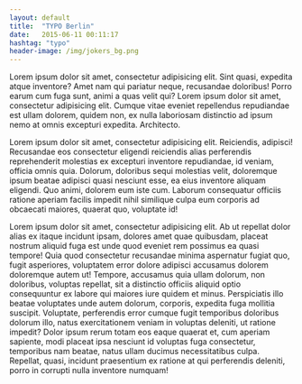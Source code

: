 ```yaml
---
layout: default
title:  "TYPO Berlin"
date:   2015-06-11 00:11:17
hashtag: "typo"
header-image: /img/jokers_bg.png
---
```

Lorem ipsum dolor sit amet, consectetur adipisicing elit. Sint quasi, expedita atque inventore? Amet nam qui pariatur neque, recusandae doloribus! Porro earum cum fuga sunt, animi a quas velit qui? Lorem ipsum dolor sit amet, consectetur adipisicing elit. Cumque vitae eveniet repellendus repudiandae est ullam dolorem, quidem non, ex nulla laboriosam distinctio ad ipsum nemo at omnis excepturi expedita. Architecto. 

Lorem ipsum dolor sit amet, consectetur adipisicing elit. Reiciendis, adipisci! Recusandae eos consectetur eligendi reiciendis alias perferendis reprehenderit molestias ex excepturi inventore repudiandae, id veniam, officia omnis quia. Dolorum, doloribus sequi molestias velit, doloremque ipsum beatae adipisci quasi nesciunt esse, ea eius inventore aliquam eligendi. Quo animi, dolorem eum iste cum. Laborum consequatur officiis ratione aperiam facilis impedit nihil similique culpa eum corporis ad obcaecati maiores, quaerat quo, voluptate id!

Lorem ipsum dolor sit amet, consectetur adipisicing elit. Ab ut repellat dolor alias ex itaque incidunt ipsam, dolores amet quae quibusdam, placeat nostrum aliquid fuga est unde quod eveniet rem possimus ea quasi tempore! Quia quod consectetur recusandae minima aspernatur fugiat quo, fugit asperiores, voluptatem error dolore adipisci accusamus dolorem doloremque autem ut! Tempore, accusamus quia ullam dolorum, non doloribus, voluptas repellat, sit a distinctio officiis aliquid optio consequuntur ex labore qui maiores iure quidem et minus. Perspiciatis illo beatae voluptates unde autem dolorum, corporis, expedita fuga mollitia suscipit. Voluptate, perferendis error cumque fugit temporibus doloribus dolorum illo, natus exercitationem veniam in voluptas deleniti, ut ratione impedit? Dolor ipsum rerum totam eos eaque quaerat et, cum aperiam sapiente, modi placeat ipsa nesciunt id voluptas fuga consectetur, temporibus nam beatae, natus ullam ducimus necessitatibus culpa. Repellat, quasi, incidunt praesentium ex ratione at qui perferendis deleniti, porro in corrupti nulla inventore numquam!